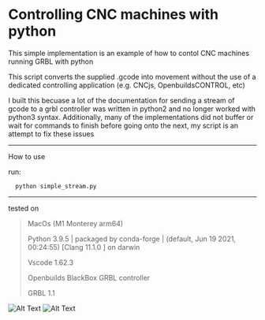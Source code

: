 # Controlling CNC machines with python

This simple implementation is an example of how to contol CNC machines running GRBL with python 

This script converts the supplied .gcode into movement without the use of a dedicated controlling application (e.g. CNCjs, OpenbuildsCONTROL, etc)

I built this becuase a lot of the documentation for sending a stream of gcode to a grbl controller was written in python2 and no longer worked with python3 syntax. Additionally, many of the implementations did not buffer or wait for commands to finish before going onto the next, my script is an attempt to fix these issues

---------------------------------------------------------------

How to use

run:
```
  python simple_stream.py
```

---------------------------------------------------------------

tested on
> MacOs (M1 Monterey arm64)
> 
> Python 3.9.5 | packaged by conda-forge | (default, Jun 19 2021, 00:24:55) [Clang 11.1.0 ] on darwin
> 
> Vscode 1.62.3
> 
> Openbuilds BlackBox GRBL controller
> 
> GRBL 1.1

![Alt Text](https://media.giphy.com/media/vFKqnCdLPNOKc/giphy.gif)
![Alt Text](https://github.com/Sam-Freitas/python_to_GRBL/blob/main/readme_deps/9EC680F1-AE1E-4AD0-9828-93B54D571714%20(1).gif)
